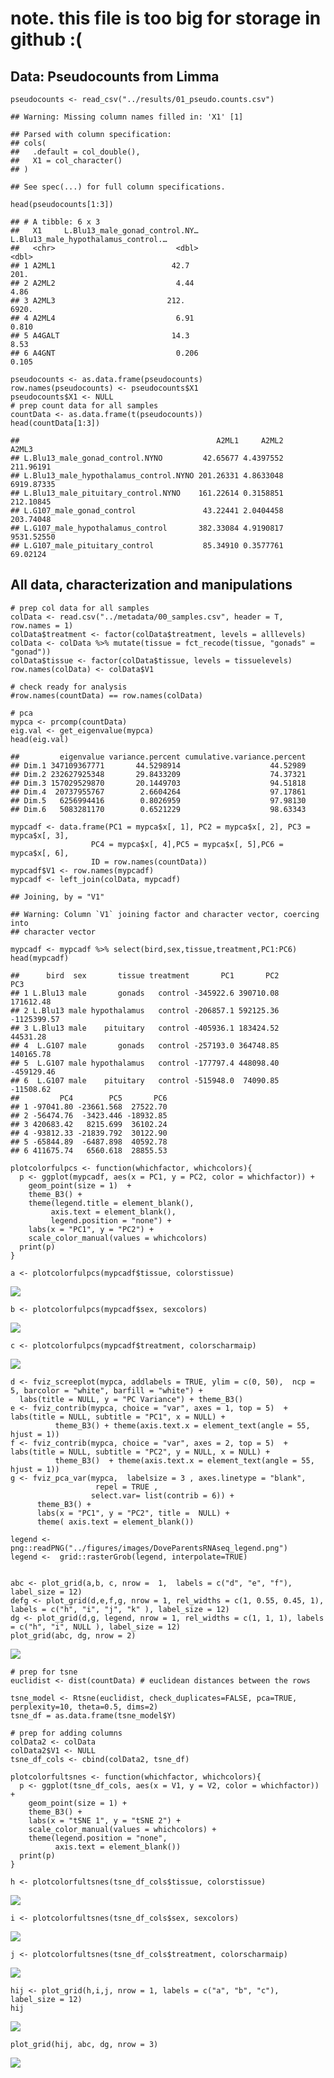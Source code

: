 note. this file is too big for storage in github :(
===================================================

Data: Pseudocounts from Limma
-----------------------------

    pseudocounts <- read_csv("../results/01_pseudo.counts.csv")

    ## Warning: Missing column names filled in: 'X1' [1]

    ## Parsed with column specification:
    ## cols(
    ##   .default = col_double(),
    ##   X1 = col_character()
    ## )

    ## See spec(...) for full column specifications.

    head(pseudocounts[1:3])

    ## # A tibble: 6 x 3
    ##   X1     L.Blu13_male_gonad_control.NY… L.Blu13_male_hypothalamus_control.…
    ##   <chr>                           <dbl>                               <dbl>
    ## 1 A2ML1                          42.7                               201.   
    ## 2 A2ML2                           4.44                                4.86 
    ## 3 A2ML3                         212.                               6920.   
    ## 4 A2ML4                           6.91                                0.810
    ## 5 A4GALT                         14.3                                 8.53 
    ## 6 A4GNT                           0.206                               0.105

    pseudocounts <- as.data.frame(pseudocounts)
    row.names(pseudocounts) <- pseudocounts$X1
    pseudocounts$X1 <- NULL
    # prep count data for all samples
    countData <- as.data.frame(t(pseudocounts))
    head(countData[1:3])

    ##                                            A2ML1     A2ML2      A2ML3
    ## L.Blu13_male_gonad_control.NYNO         42.65677 4.4397552  211.96191
    ## L.Blu13_male_hypothalamus_control.NYNO 201.26331 4.8633048 6919.87335
    ## L.Blu13_male_pituitary_control.NYNO    161.22614 0.3158851  212.10845
    ## L.G107_male_gonad_control               43.22441 2.0404458  203.74048
    ## L.G107_male_hypothalamus_control       382.33084 4.9190817 9531.52550
    ## L.G107_male_pituitary_control           85.34910 0.3577761   69.02124

All data, characterization and manipulations
--------------------------------------------

    # prep col data for all samples
    colData <- read.csv("../metadata/00_samples.csv", header = T, row.names = 1)
    colData$treatment <- factor(colData$treatment, levels = alllevels)
    colData <- colData %>% mutate(tissue = fct_recode(tissue, "gonads" = "gonad"))
    colData$tissue <- factor(colData$tissue, levels = tissuelevels)
    row.names(colData) <- colData$V1

    # check ready for analysis
    #row.names(countData) == row.names(colData)

    # pca
    mypca <- prcomp(countData)
    eig.val <- get_eigenvalue(mypca)
    head(eig.val)

    ##         eigenvalue variance.percent cumulative.variance.percent
    ## Dim.1 347109367771       44.5298914                    44.52989
    ## Dim.2 232627925348       29.8433209                    74.37321
    ## Dim.3 157029529870       20.1449703                    94.51818
    ## Dim.4  20737955767        2.6604264                    97.17861
    ## Dim.5   6256994416        0.8026959                    97.98130
    ## Dim.6   5083281170        0.6521229                    98.63343

    mypcadf <- data.frame(PC1 = mypca$x[, 1], PC2 = mypca$x[, 2], PC3 = mypca$x[, 3], 
                      PC4 = mypca$x[, 4],PC5 = mypca$x[, 5],PC6 = mypca$x[, 6],
                      ID = row.names(countData))
    mypcadf$V1 <- row.names(mypcadf)
    mypcadf <- left_join(colData, mypcadf)

    ## Joining, by = "V1"

    ## Warning: Column `V1` joining factor and character vector, coercing into
    ## character vector

    mypcadf <- mypcadf %>% select(bird,sex,tissue,treatment,PC1:PC6)
    head(mypcadf)

    ##      bird  sex       tissue treatment       PC1       PC2         PC3
    ## 1 L.Blu13 male       gonads   control -345922.6 390710.08   171612.48
    ## 2 L.Blu13 male hypothalamus   control -206857.1 592125.36 -1125399.57
    ## 3 L.Blu13 male    pituitary   control -405936.1 183424.52    44531.28
    ## 4  L.G107 male       gonads   control -257193.0 364748.85   140165.78
    ## 5  L.G107 male hypothalamus   control -177797.4 448098.40  -459129.46
    ## 6  L.G107 male    pituitary   control -515948.0  74090.85   -11508.62
    ##         PC4        PC5       PC6
    ## 1 -97041.80 -23661.568  27522.70
    ## 2 -56474.76  -3423.446 -18932.85
    ## 3 420683.42   8215.699  36102.24
    ## 4 -93812.33 -21839.792  30122.90
    ## 5 -65844.89  -6487.898  40592.78
    ## 6 411675.74   6560.618  28855.53

    plotcolorfulpcs <- function(whichfactor, whichcolors){
      p <- ggplot(mypcadf, aes(x = PC1, y = PC2, color = whichfactor)) +
        geom_point(size = 1)  +
        theme_B3() +
        theme(legend.title = element_blank(),
             axis.text = element_blank(),
             legend.position = "none") +
        labs(x = "PC1", y = "PC2") +
        scale_color_manual(values = whichcolors) 
      print(p)
    }

    a <- plotcolorfulpcs(mypcadf$tissue, colorstissue)  

![](../figures/pca/pca-1.png)

    b <- plotcolorfulpcs(mypcadf$sex, sexcolors) 

![](../figures/pca/pca-2.png)

    c <- plotcolorfulpcs(mypcadf$treatment, colorscharmaip)   

![](../figures/pca/pca-3.png)

    d <- fviz_screeplot(mypca, addlabels = TRUE, ylim = c(0, 50),  ncp = 5, barcolor = "white", barfill = "white") + 
      labs(title = NULL, y = "PC Variance") + theme_B3() 
    e <- fviz_contrib(mypca, choice = "var", axes = 1, top = 5)  + labs(title = NULL, subtitle = "PC1", x = NULL) + 
              theme_B3() + theme(axis.text.x = element_text(angle = 55, hjust = 1))
    f <- fviz_contrib(mypca, choice = "var", axes = 2, top = 5)  + labs(title = NULL, subtitle = "PC2", y = NULL, x = NULL) + 
              theme_B3()  + theme(axis.text.x = element_text(angle = 55, hjust = 1))
    g <- fviz_pca_var(mypca,  labelsize = 3 , axes.linetype = "blank", 
                       repel = TRUE ,
                      select.var= list(contrib = 6)) + 
          theme_B3() + 
          labs(x = "PC1", y = "PC2", title =  NULL) +
          theme( axis.text = element_blank()) 

    legend <- png::readPNG("../figures/images/DoveParentsRNAseq_legend.png")
    legend <-  grid::rasterGrob(legend, interpolate=TRUE)


    abc <- plot_grid(a,b, c, nrow =  1,  labels = c("d", "e", "f"), label_size = 12)
    defg <- plot_grid(d,e,f,g, nrow = 1, rel_widths = c(1, 0.55, 0.45, 1), labels = c("h", "i", "j", "k" ), label_size = 12)
    dg <- plot_grid(d,g, legend, nrow = 1, rel_widths = c(1, 1, 1), labels = c("h", "i", NULL ), label_size = 12)
    plot_grid(abc, dg, nrow = 2)

![](../figures/pca/pca-4.png)

    # prep for tsne
    euclidist <- dist(countData) # euclidean distances between the rows

    tsne_model <- Rtsne(euclidist, check_duplicates=FALSE, pca=TRUE, perplexity=10, theta=0.5, dims=2)
    tsne_df = as.data.frame(tsne_model$Y) 

    # prep for adding columns
    colData2 <- colData 
    colData2$V1 <- NULL
    tsne_df_cols <- cbind(colData2, tsne_df)

    plotcolorfultsnes <- function(whichfactor, whichcolors){
      p <- ggplot(tsne_df_cols, aes(x = V1, y = V2, color = whichfactor)) +
        geom_point(size = 1) +
        theme_B3() +
        labs(x = "tSNE 1", y = "tSNE 2") +
        scale_color_manual(values = whichcolors) +
        theme(legend.position = "none",
              axis.text = element_blank())
      print(p)
    }

    h <- plotcolorfultsnes(tsne_df_cols$tissue, colorstissue)  

![](../figures/pca/tSNE-1.png)

    i <- plotcolorfultsnes(tsne_df_cols$sex, sexcolors)   

![](../figures/pca/tSNE-2.png)

    j <- plotcolorfultsnes(tsne_df_cols$treatment, colorscharmaip)  

![](../figures/pca/tSNE-3.png)

    hij <- plot_grid(h,i,j, nrow = 1, labels = c("a", "b", "c"), label_size = 12)
    hij

![](../figures/pca/tSNE-4.png)

    plot_grid(hij, abc, dg, nrow = 3)

![](../figures/pca/PCA-tSNE-1.png)
